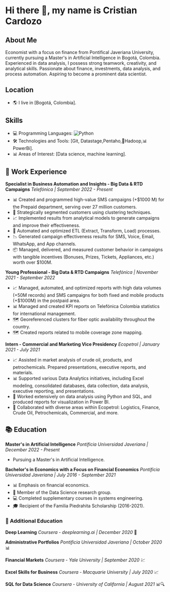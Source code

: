 # Hi there 👋, my name is Cristian Cardozo 

## About Me
Economist with a focus on finance from Pontifical Javeriana University, currently pursuing a Master's in Artificial Intelligence in Bogotá, Colombia. Experienced in data analysis, I possess strong teamwork, creativity, and analytical skills. Passionate about finance, investments, data analysis, and process automation. Aspiring to become a prominent data scientist. 

## Location
- 🌎 I live in [Bogotá, Colombia].
  
## Skills
- 💻 Programming Languages: ![Python](https://img.shields.io/badge/Python-14354C?style=for-the-badge&logo=python&logoColor=white)
- 🛠️ Technologies and Tools: [Git, Datastage,Pentaho,🐘Hadoop,📊PowerBi].
- 📊 Areas of Interest: [Data science, machine learning].
  
## 🚀 Work Experience

**Specialist in Business Automation and Insights - Big Data & RTD Campaigns**
*Telefónica | September 2022 - Present*
- 📊 Created and programmed high-value SMS campaigns (+$1000 M) for the Prepaid department, serving over 27 million customers.
- 🎯 Strategically segmented customers using clustering techniques.
- 📈 Implemented results from analytical models to generate campaigns and improve their effectiveness.
- 🤖 Automated and optimized ETL (Extract, Transform, Load) processes.
- 📉 Generated campaign effectiveness results for SMS, Voice, Email, WhatsApp, and App channels.
- 📦 Managed, delivered, and measured customer behavior in campaigns with tangible incentives (Bonuses, Prizes, Tickets, Appliances, etc.) worth over $100M.

**Young Professional - Big Data & RTD Campaigns**
*Telefónica | November 2021 - September 2022*
- 📈 Managed, automated, and optimized reports with high data volumes (+50M records) and SMS campaigns for both fixed and mobile products (+$1000M) in the postpaid area.
- 📊 Managed and created KPI reports on Telefónica Colombia statistics for international management.
- 🗺️ Georeferenced clusters for fiber optic availability throughout the country.
- 🗺️ Created reports related to mobile coverage zone mapping.

**Intern - Commercial and Marketing Vice Presidency**
*Ecopetrol | January 2021 - July 2021*
- 📈 Assisted in market analysis of crude oil, products, and petrochemicals. Prepared presentations, executive reports, and materials.
- 📊 Supported various Data Analytics initiatives, including Excel modeling, consolidated databases, data collection, data analysis, executive reporting, and presentations.
- 💼 Worked extensively on data analysis using Python and SQL, and produced reports for visualization in Power BI.
- 👥 Collaborated with diverse areas within Ecopetrol: Logistics, Finance, Crude Oil, Petrochemicals, Commercial, and more.

## 📚 Education

**Master's in Artificial Intelligence**
*Pontificia Universidad Javeriana | December 2022 - Present*
- Pursuing a Master's in Artificial Intelligence.

**Bachelor's in Economics with a Focus on Financial Economics**
*Pontificia Universidad Javeriana | July 2016 - September 2021*
- 📊 Emphasis on financial economics.
- 🧬 Member of the Data Science research group.
- 💻 Completed supplementary courses in systems engineering.
- 🎓 Recipient of the Familia Piedrahita Scholarship (2016-2021).

### 🌱 Additional Education

**Deep Learning**
*Coursera - deeplearning.ai | December 2020* 🧠

**Administrative Portfolios**
*Pontificia Universidad Javeriana | October 2020* 📊

**Financial Markets**
*Coursera - Yale University | September 2020* 💹

**Excel Skills for Business**
*Coursera - Macquarie University | July 2020* 📈

**SQL for Data Science**
*Coursera - University of California | August 2021* 📊🔍

<!--
**CristianCardozoAmin/CristianCardozoAmin** is a ✨ _special_ ✨ repository because its `README.md` (this file) appears on your GitHub profile.

Here are some ideas to get you started:

- 🔭 I’m currently working on ...
- 🌱 I’m currently learning ...
- 👯 I’m looking to collaborate on ...
- 🤔 I’m looking for help with ...
- 💬 Ask me about ...
- 📫 How to reach me: ...
- 😄 Pronouns: ...
- ⚡ Fun fact: ...
-->
